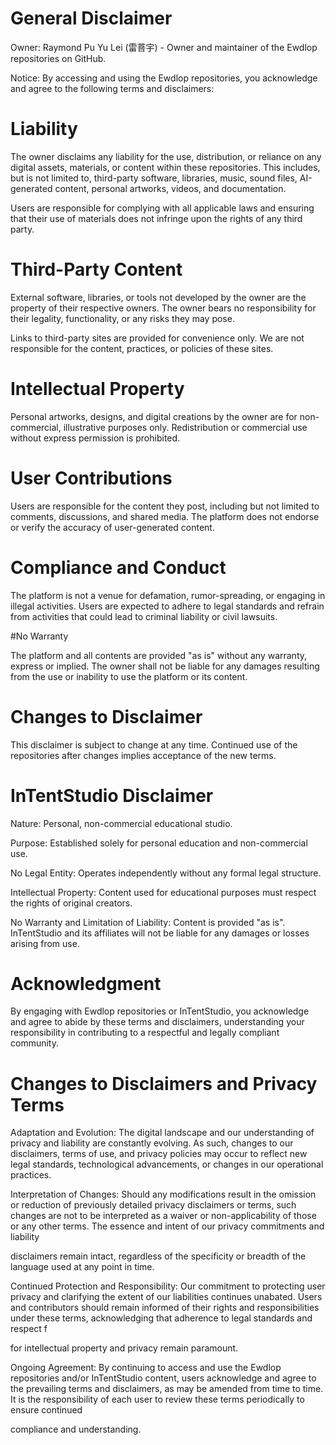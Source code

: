 # General Disclaimer

Owner: Raymond Pu Yu Lei (雷菩宇) - Owner and maintainer of the Ewdlop repositories on GitHub.

Notice: By accessing and using the Ewdlop repositories, you acknowledge and agree to the following terms and disclaimers:

# Liability

The owner disclaims any liability for the use, distribution, or reliance on any digital assets, materials, or content within these repositories. This includes, but is not limited to, third-party software, libraries, music, sound files, AI-generated content, personal artworks, videos, and documentation.

Users are responsible for complying with all applicable laws and ensuring that their use of materials does not infringe upon the rights of any third party.

# Third-Party Content

External software, libraries, or tools not developed by the owner are the property of their respective owners. The owner bears no responsibility for their legality, functionality, or any risks they may pose.

Links to third-party sites are provided for convenience only. We are not responsible for the content, practices, or policies of these sites.

# Intellectual Property

Personal artworks, designs, and digital creations by the owner are for non-commercial, illustrative purposes only. Redistribution or commercial use without express permission is prohibited.

# User Contributions

Users are responsible for the content they post, including but not limited to comments, discussions, and shared media. The platform does not endorse or verify the accuracy of user-generated content.

# Compliance and Conduct

The platform is not a venue for defamation, rumor-spreading, or engaging in illegal activities. Users are expected to adhere to legal standards and refrain from activities that could lead to criminal liability or civil lawsuits.

#No Warranty

The platform and all contents are provided "as is" without any warranty, express or implied. The owner shall not be liable for any damages resulting from the use or inability to use the platform or its content.

# Changes to Disclaimer

This disclaimer is subject to change at any time. Continued use of the repositories after changes implies acceptance of the new terms.

# InTentStudio Disclaimer

Nature: Personal, non-commercial educational studio.

Purpose: Established solely for personal education and non-commercial use.

No Legal Entity: Operates independently without any formal legal structure.

Intellectual Property: Content used for educational purposes must respect the rights of original creators.

No Warranty and Limitation of Liability: Content is provided "as is". InTentStudio and its affiliates will not be liable for any damages or losses arising from use.

# Acknowledgment

By engaging with Ewdlop repositories or InTentStudio, you acknowledge and agree to abide by these terms and disclaimers, understanding your responsibility in contributing to a respectful and legally compliant community.

# Changes to Disclaimers and Privacy Terms

Adaptation and Evolution: The digital landscape and our understanding of privacy and liability are constantly evolving. As such, changes to our disclaimers, terms of use, and privacy policies may occur to reflect new legal standards, technological advancements, or changes in our operational practices.

Interpretation of Changes: Should any modifications result in the omission or reduction of previously detailed privacy disclaimers or terms, such changes are not to be interpreted as a waiver or non-applicability of those or any other terms. The essence and intent of our privacy commitments and liability 

disclaimers remain intact, regardless of the specificity or breadth of the language used at any point in time.

Continued Protection and Responsibility: Our commitment to protecting user privacy and clarifying the extent of our liabilities continues unabated. Users and contributors should remain informed of their rights and responsibilities under these terms, acknowledging that adherence to legal standards and respect f

for intellectual property and privacy remain paramount.

Ongoing Agreement: By continuing to access and use the Ewdlop repositories and/or InTentStudio content, users acknowledge and agree to the prevailing terms and disclaimers, as may be amended from time to time. It is the responsibility of each user to review these terms periodically to ensure continued 

compliance and understanding.

